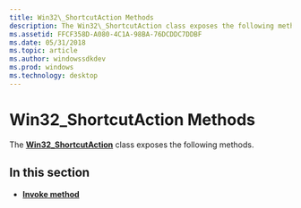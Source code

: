 ```yaml
---
title: Win32\_ShortcutAction Methods
description: The Win32\_ShortcutAction class exposes the following methods.
ms.assetid: FFCF358D-A080-4C1A-98BA-76DCDDC7DDBF
ms.date: 05/31/2018
ms.topic: article
ms.author: windowssdkdev
ms.prod: windows
ms.technology: desktop
---
```


# Win32\_ShortcutAction Methods

The [**Win32\_ShortcutAction**](win32-shortcutaction.md) class exposes the following methods.

## In this section

-   [**Invoke method**](invoke-method-in-class-win32-shortcutaction.md)

 

 




